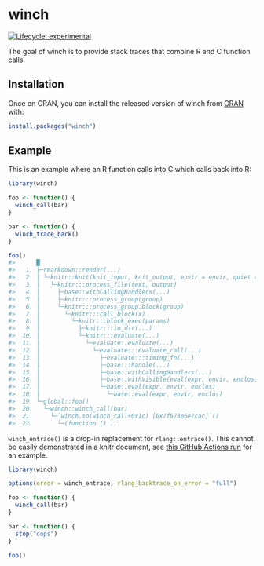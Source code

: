 
<!-- README.md is generated from README.Rmd. Please edit that file -->

# winch

<!-- badges: start -->

[![Lifecycle:
experimental](https://img.shields.io/badge/lifecycle-experimental-orange.svg)](https://www.tidyverse.org/lifecycle/#experimental)
<!-- badges: end -->

The goal of winch is to provide stack traces that combine R and C
function calls.

## Installation

Once on CRAN, you can install the released version of winch from
[CRAN](https://CRAN.R-project.org) with:

``` r
install.packages("winch")
```

## Example

This is an example where an R function calls into C which calls back
into R:

``` r
library(winch)

foo <- function() {
  winch_call(bar)
}

bar <- function() {
  winch_trace_back()
}

foo()
#>      █
#>   1. ├─rmarkdown::render(...)
#>   2. │ └─knitr::knit(knit_input, knit_output, envir = envir, quiet = quiet)
#>   3. │   └─knitr:::process_file(text, output)
#>   4. │     ├─base::withCallingHandlers(...)
#>   5. │     ├─knitr:::process_group(group)
#>   6. │     └─knitr:::process_group.block(group)
#>   7. │       └─knitr:::call_block(x)
#>   8. │         └─knitr:::block_exec(params)
#>   9. │           ├─knitr:::in_dir(...)
#>  10. │           └─knitr:::evaluate(...)
#>  11. │             └─evaluate::evaluate(...)
#>  12. │               └─evaluate:::evaluate_call(...)
#>  13. │                 ├─evaluate:::timing_fn(...)
#>  14. │                 ├─base:::handle(...)
#>  15. │                 ├─base::withCallingHandlers(...)
#>  16. │                 ├─base::withVisible(eval(expr, envir, enclos))
#>  17. │                 └─base::eval(expr, envir, enclos)
#>  18. │                   └─base::eval(expr, envir, enclos)
#>  19. └─global::foo()
#>  20.   └─winch::winch_call(bar)
#>  21.     └─`winch.so(winch_call+0x1c) [0x7f673e6e7cac]`()
#>  22.       └─(function () ...
```

`winch_entrace()` is a drop-in replacement for `rlang::entrace()`. This
cannot be easily demonstrated in a knitr document, see [this GitHub
Actions
run](https://github.com/r-prof/winch/runs/895384993?check_suite_focus=true#step:11:24)
for an example.

``` r
library(winch)

options(error = winch_entrace, rlang_backtrace_on_error = "full")

foo <- function() {
  winch_call(bar)
}

bar <- function() {
  stop("oops")
}

foo()
```

